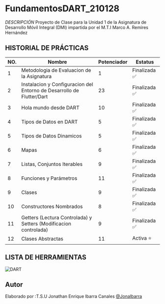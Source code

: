 # FundamentosDART_210128


*DESCRIPCIÓN*
Proyecto de Clase para la Unidad 1 de la Asignatura de Desarrollo Móvil Integral (DMI) impartida por el M.T.I Marco A. Remires Hernández

## HISTORIAL DE PRÁCTICAS

|NO. |Nombre| Potenciador| Estatus|
|--|--|--|--|
|1|Metodologia de Evaluacion de la Asignatura |1| Finalizada ✅|
|2|Instalacion y Configuracion del Entorno de Desarrollo de Flutter/Dart|23|Finalizada ✅|
|3|Hola mundo desde DART|10|Finalizada ✅|
|4|Tipos de Datos en DART|5|Finalizada ✅|
|5|Tipos de Datos Dinamicos|5|Finalizada ✅|
|6|Mapas|6|Finalizada ✅|
|7|Listas, Conjuntos Iterables|9|Finalizada ✅|
|8|Funciones y Parámetros|11|Finalizada ✅|
|9|Clases|9|Finalizada ✅|
|10|Constructores Nombrados|8|Finalizada ✅ |
|11|Getters (Lectura Controlada) y Setters (Modificacion controlada)|9| Finalizada ✅|
|12|Clases Abstractas|11| Activa ⭐|

## LISTA DE HERRAMIENTAS
![DART](https://img.shields.io/badge/Dart-0175C2?style=for-the-badge&logo=dart&logoColor=white)


## Autor
Elaborado por :T.S.U Jonathan Enrique Ibarra Canales [@JonaIbarra]()
